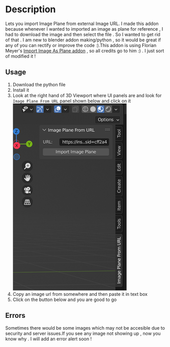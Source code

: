 # Description
Lets you import Image Plane from external Image URL. I made this addon because whenever I wanted to imported an image as plane for reference  , I had to download the image and then select the file . So I wanted to get rid of that . I am new to blender addon making/python , so it would be great if any of you can rectify or improve the code :).This addon is using Florian Meyer's [Import Image As Plane addon](https://github.com/sobotka/blender-addons/blob/master/io_import_images_as_planes.py) , so all credits go to him :) . I just sort  of modified it !


## Usage
1. Download the python file
2. Install it
3. Look at the right hand of 3D Viewport where UI panels are and look for `Image Plane From URL` panel shown below and click on it
 ![This is an image](https://github.com/sougataghar477/Import-Image-Plane-From-URL/blob/main/urlImage2.PNG?raw=true)
5. Copy an image url from somewhere and then paste it in text box
6. Click on the button below and you are good to go

## Errors
Sometimes there would be some images which may not be accesible due to security and server issues.If you see any image not showing up , now you know why . I will add an error alert soon ! 
